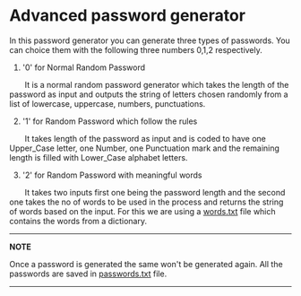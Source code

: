 
# Advanced password generator

In this password generator you can generate three types of passwords.
You can choice them with the following three numbers 0,1,2 respectively.

1. '0' for Normal Random Password

&nbsp;&nbsp;&nbsp;&nbsp;&nbsp;&nbsp;&nbsp;It is a normal random password generator which takes the length of the password as input and outputs the string of letters chosen randomly from a list of lowercase, uppercase, numbers, punctuations.

2. '1' for Random Password which follow the rules

&nbsp;&nbsp;&nbsp;&nbsp;&nbsp;&nbsp;&nbsp;It takes length of the password as input and is coded to have one Upper_Case letter, one Number, one Punctuation mark and the remaining length is filled with Lower_Case alphabet letters.

3. '2' for Random Password with meaningful words

&nbsp;&nbsp;&nbsp;&nbsp;&nbsp;&nbsp;&nbsp;It takes two inputs first one being the password length and the second one takes the no of words to be used in the process and returns the string of words based on the input. For this we are using a [words.txt](https://github.com/jithendra-varma/Basic_Python_Projects/blob/main/Advance_Password_Generator/words.txt) file which contains the words from a dictionary.

---
**NOTE**

Once a password is generated the same won't be generated again. All the passwords are saved in [passwords.txt](https://github.com/jithendra-varma/Basic_Python_Projects/blob/main/Advance_Password_Generator/passwords.txt) file.

---
